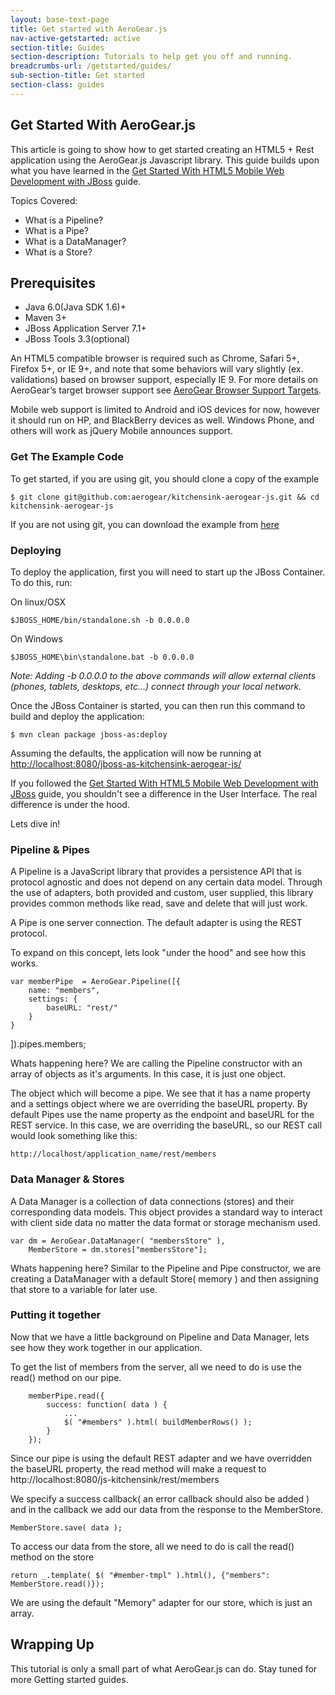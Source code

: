 ```yaml
---
layout: base-text-page
title: Get started with AeroGear.js
nav-active-getstarted: active
section-title: Guides
section-description: Tutorials to help get you off and running.
breadcrumbs-url: /getstarted/guides/
sub-section-title: Get started
section-class: guides
---
```



## Get Started With AeroGear.js


This article is going to show how to get started creating an HTML5 + Rest application using the AeroGear.js Javascript library.  This guide builds upon what you have learned in the [Get Started With HTML5 Mobile Web Development with JBoss](./GetStartedHTML5MobileWeb/) guide.

Topics Covered:

* What is a Pipeline?
* What is a Pipe?
* What is a DataManager?
* What is a Store?

## Prerequisites

* Java 6.0(Java SDK 1.6)+
* Maven 3+
* JBoss Application Server 7.1+
* JBoss Tools 3.3(optional)

An HTML5 compatible browser is required such as Chrome, Safari 5+, Firefox 5+, or IE 9+, and note that some behaviors will vary slightly (ex. validations) based on browser support, especially IE 9. For more details on AeroGear’s target browser support see [AeroGear Browser Support Targets](./AeroGearBrowserTargets/).

Mobile web support is limited to Android and iOS devices for now, however it should run on HP, and BlackBerry devices as well. Windows Phone, and others will work as jQuery Mobile announces support.

### Get The Example Code

To get started, if you are using git, you should clone a copy of the example

    $ git clone git@github.com:aerogear/kitchensink-aerogear-js.git && cd kitchensink-aerogear-js

If you are not using git, you can download the example from [here](https://github.com/aerogear/kitchensink-aerogear-js/archive/master.zip)

### Deploying

To deploy the application, first you will need to start up the JBoss Container.  To do this, run:

On linux/OSX

    $JBOSS_HOME/bin/standalone.sh -b 0.0.0.0

On Windows

    $JBOSS_HOME\bin\standalone.bat -b 0.0.0.0

_Note: Adding -b 0.0.0.0 to the above commands will allow external clients (phones, tablets, desktops, etc…) connect through your local network._

Once the JBoss Container is started, you can then run this command to build and deploy the application:

    $ mvn clean package jboss-as:deploy

Assuming the defaults, the application will now be running at [http://localhost:8080/jboss-as-kitchensink-aerogear-js/](http://localhost:8080/jboss-as-kitchensink-aerogear-js/)

If you followed the [Get Started With HTML5 Mobile Web Development with JBoss](./GetStartedHTML5MobileWeb/) guide,  you shouldn't see a difference in the User Interface.  The real difference is under the hood.

Lets dive in!

### Pipeline & Pipes

A Pipeline is a JavaScript library that provides a persistence API that is protocol agnostic and does not depend on any certain data model. Through the use of adapters, both provided and custom, user supplied, this library provides common methods like read, save and delete that will just work.

A Pipe is one server connection.  The default adapter is using the REST protocol.

To expand on this concept, lets look "under the hood" and see how this works.

    var memberPipe  = AeroGear.Pipeline([{
        name: "members",
        settings: {
            baseURL: "rest/"
        }
    }
 ]).pipes.members;


Whats happening here?  We are calling the Pipeline constructor with an array of objects as it's arguments.  In this case, it is just one object.

The object which will become a pipe.  We see that it has a name property and a settings object where we are overriding the baseURL property.  By default Pipes use the name property as the endpoint and baseURL for the REST service.  In this case, we are overriding the baseURL, so our REST call would look something like this:

    http://localhost/application_name/rest/members


### Data Manager & Stores

A Data Manager is a collection of data connections (stores) and their corresponding data models. This object provides a standard way to interact with client side data no matter the data format or storage mechanism used.


    var dm = AeroGear.DataManager( "membersStore" ),
        MemberStore = dm.stores["membersStore"];

Whats happening here?  Similar to the Pipeline and Pipe constructor,  we are creating a DataManager with a default Store( memory ) and then assigning that store to a variable for later use.

### Putting it together

Now that we have a little background on Pipeline and Data Manager, lets see how they work together in our application.

To get the list of members from the server, all we need to do is use the read() method on our pipe.

        memberPipe.read({
            success: function( data ) {
                ...
                $( "#members" ).html( buildMemberRows() );
            }
        });

Since our pipe is using the default REST adapter and we have overridden the baseURL property, the read method will make a request to http://localhost:8080/js-kitchensink/rest/members

We specify a success callback( an error callback should also be added ) and in the callback we add our data from the response to the MemberStore.

    MemberStore.save( data );

To access our data from the store, all we need to do is call the read() method on the store

    return _.template( $( "#member-tmpl" ).html(), {"members": MemberStore.read()});

We are using the default "Memory" adapter for our store, which is just an array.

## Wrapping Up

This tutorial is only a small part of what AeroGear.js can do.  Stay tuned for more Getting started guides.


